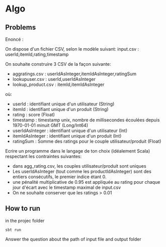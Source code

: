 # Algo

## Problems
Enoncé :

On dispose d'un fichier CSV, selon le modèle suivant: 
input.csv : userId,itemId,rating,timestamp

On souhaite construire 3 CSV de la façon suivante: 
- aggratings.csv : userIdAsInteger,itemIdAsInteger,ratingSum 
- lookupuser.csv : userId,userIdAsInteger 
- lookup_product.csv : itemId,itemIdAsInteger

où: 
- userId : identifiant unique d'un utilisateur (String) 
- itemId : identifiant unique d'un produit (String) 
- rating : score (Float) 
- timestamp : timestamp unix, nombre de millisecondes écoulées depuis 1970-01-01 minuit GMT (Long/Int64) 
- userIdAsInteger : identifiant unique d'un utilisateur (Int) 
- itemIdAsInteger : identifiant unique d'un produit (Int) 
- ratingSum : Somme des ratings pour le couple utilisateur/produit (Float)

Ecrire un programme dans le langage de ton choix (idéalement Scala) respectant les contraintes suivantes: 
- dans agg_rating.csv, les couples utilisateur/produit sont uniques 
- Les userIdAsInteger (tout comme les productIdAsInteger) sont des entiers consécutifs, le premier indice étant 0. 
- une pénalité multiplicative de 0.95 est appliquée au rating pour chaque jour d'écart avec le timestamp maximal de input.csv 
- On ne souhaite conserver que les ratings > 0.01

## How to run
in the projec folder

`sbt run`

Answer the question about the path of input file and output folder

